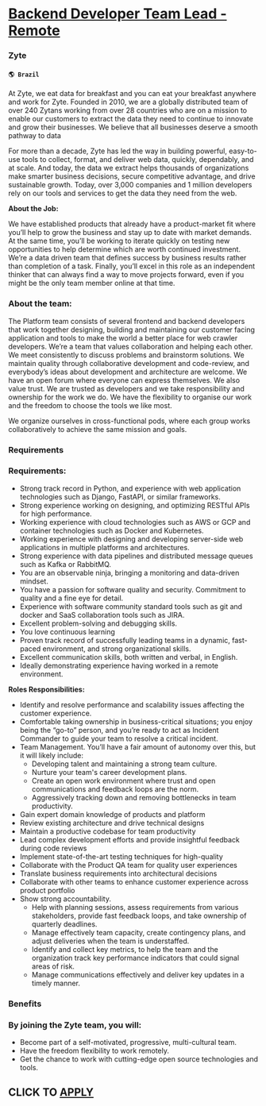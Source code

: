 # [Backend Developer Team Lead - Remote](https://www.remotewlb.com/apply/backend-developer-team-lead-remote)  
### Zyte  
#### `🌎 Brazil`  

At Zyte, we eat data for breakfast and you can eat your breakfast anywhere and work for Zyte. Founded in 2010, we are a globally distributed team of over 240 Zytans working from over 28 countries who are on a mission to enable our customers to extract the data they need to continue to innovate and grow their businesses. We believe that all businesses deserve a smooth pathway to data

For more than a decade, Zyte has led the way in building powerful, easy-to-use tools to collect, format, and deliver web data, quickly, dependably, and at scale. And today, the data we extract helps thousands of organizations make smarter business decisions, secure competitive advantage, and drive sustainable growth. Today, over 3,000 companies and 1 million developers rely on our tools and services to get the data they need from the web.  
  
 **About the Job:**

We have established products that already have a product-market fit where you’ll help to grow the business and stay up to date with market demands. At the same time, you’ll be working to iterate quickly on testing new opportunities to help determine which are worth continued investment. We’re a data driven team that defines success by business results rather than completion of a task. Finally, you’ll excel in this role as an independent thinker that can always find a way to move projects forward, even if you might be the only team member online at that time.

### About the team:

The Platform team consists of several frontend and backend developers that work together designing, building and maintaining our customer facing application and tools to make the world a better place for web crawler developers. We’re a team that values collaboration and helping each other. We meet consistently to discuss problems and brainstorm solutions. We maintain quality through collaborative development and code-review, and everybody’s ideas about development and architecture are welcome. We have an open forum where everyone can express themselves. We also value trust. We are trusted as developers and we take responsibility and ownership for the work we do. We have the flexibility to organise our work and the freedom to choose the tools we like most.

We organize ourselves in cross-functional pods, where each group works collaboratively to achieve the same mission and goals.

### Requirements

### Requirements:

  * Strong track record in Python, and experience with web application technologies such as Django, FastAPI, or similar frameworks. 
  * Strong experience working on designing, and optimizing RESTful APIs for high performance.
  * Working experience with cloud technologies such as AWS or GCP and container technologies such as Docker and Kubernetes.
  * Working experience with designing and developing server-side web applications in multiple platforms and architectures. 
  * Strong experience with data pipelines and distributed message queues such as Kafka or RabbitMQ.
  * You are an observable ninja, bringing a monitoring and data-driven mindset. 
  * You have a passion for software quality and security. Commitment to quality and a fine eye for detail. 
  * Experience with software community standard tools such as git and docker and SaaS collaboration tools such as JIRA.
  * Excellent problem-solving and debugging skills.
  * You love continuous learning
  * Proven track record of successfully leading teams in a dynamic, fast-paced environment, and strong organizational skills. 
  * Excellent communication skills, both written and verbal, in English.
  * Ideally demonstrating experience having worked in a remote environment.  
  
 **Roles Responsibilities:**

  * Identify and resolve performance and scalability issues affecting the customer experience.
  * Comfortable taking ownership in business-critical situations; you enjoy being the “go-to” person, and you’re ready to act as Incident Commander to guide your team to resolve a critical incident. 
  * Team Management. You’ll have a fair amount of autonomy over this, but it will likely include:
    * Developing talent and maintaining a strong team culture.
    * Nurture your team's career development plans. 
    * Create an open work environment where trust and open communications and feedback loops are the norm.
    * Aggressively tracking down and removing bottlenecks in team productivity.
  * Gain expert domain knowledge of products and platform
  * Review existing architecture and drive technical designs
  * Maintain a productive codebase for team productivity
  * Lead complex development efforts and provide insightful feedback during code reviews
  * Implement state-of-the-art testing techniques for high-quality
  * Collaborate with the Product QA team for quality user experiences
  * Translate business requirements into architectural decisions
  * Collaborate with other teams to enhance customer experience across product portfolio
  * Show strong accountability. 
    * Help with planning sessions, assess requirements from various stakeholders, provide fast feedback loops, and take ownership of quarterly deadlines. 
    * Manage effectively team capacity, create contingency plans, and adjust deliveries when the team is understaffed.
    * Identify and collect key metrics, to help the team and the organization track key performance indicators that could signal areas of risk. 
    * Manage communications effectively and deliver key updates in a timely manner. 

### Benefits

### By joining the Zyte team, you will:

  * Become part of a self-motivated, progressive, multi-cultural team.
  * Have the freedom flexibility to work remotely.
  * Get the chance to work with cutting-edge open source technologies and tools.

  
## CLICK TO [APPLY](https://www.remotewlb.com/apply/backend-developer-team-lead-remote)

